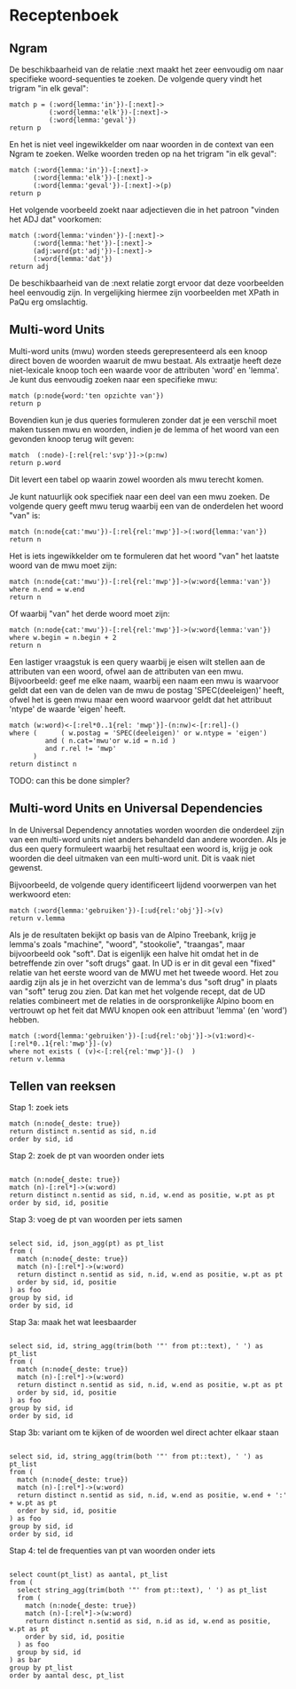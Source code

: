 # Receptenboek

## Ngram

De beschikbaarheid van de relatie :next maakt het zeer eenvoudig om naar specifieke woord-sequenties te zoeken. De volgende query vindt het trigram "in elk geval":

```text
match p = (:word{lemma:'in'})-[:next]->
          (:word{lemma:'elk'})-[:next]->
          (:word{lemma:'geval'})
return p
```

En het is niet veel ingewikkelder om naar woorden in de context van een Ngram te zoeken. Welke woorden treden op na het trigram "in elk geval":

```text
match (:word{lemma:'in'})-[:next]->
      (:word{lemma:'elk'})-[:next]->
      (:word{lemma:'geval'})-[:next]->(p)
return p
```

Het volgende voorbeeld zoekt naar adjectieven die in het patroon "vinden het ADJ dat" voorkomen:

```text
match (:word{lemma:'vinden'})-[:next]->
      (:word{lemma:'het'})-[:next]->
      (adj:word{pt:'adj'})-[:next]->
      (:word{lemma:'dat'})
return adj
```

De beschikbaarheid van de :next relatie zorgt ervoor dat deze voorbeelden heel eenvoudig zijn. In vergelijking hiermee zijn voorbeelden met XPath in PaQu erg omslachtig.


## Multi-word Units

Multi-word units (mwu) worden steeds gerepresenteerd als een knoop direct boven de woorden waaruit de mwu bestaat. Als extraatje heeft deze niet-lexicale knoop toch een waarde voor de attributen 'word' en 'lemma'. Je kunt dus eenvoudig zoeken naar een specifieke mwu:

```text
match (p:node{word:'ten opzichte van'})
return p
```

Bovendien kun je dus queries formuleren zonder dat je een verschil moet maken tussen mwu en woorden, indien je de lemma of het woord van een gevonden knoop terug wilt geven:

```text
match  (:node)-[:rel{rel:'svp'}]->(p:nw)
return p.word
```
Dit levert een tabel op waarin zowel woorden als mwu terecht komen.

Je kunt natuurlijk ook specifiek naar een deel van een mwu zoeken. De volgende query geeft mwu terug waarbij een van de onderdelen het woord "van" is:

```text
match (n:node{cat:'mwu'})-[:rel{rel:'mwp'}]->(:word{lemma:'van'})
return n
```

Het is iets ingewikkelder om te formuleren dat het woord "van" het laatste woord van de mwu moet zijn:

```text
match (n:node{cat:'mwu'})-[:rel{rel:'mwp'}]->(w:word{lemma:'van'})
where n.end = w.end
return n
```

Of waarbij "van" het derde woord moet zijn:

```text
match (n:node{cat:'mwu'})-[:rel{rel:'mwp'}]->(w:word{lemma:'van'})
where w.begin = n.begin + 2
return n
```

Een lastiger vraagstuk is een query waarbij je eisen wilt stellen aan de attributen van een woord, ofwel aan de attributen van een mwu. Bijvoorbeeld: geef me elke naam, waarbij een naam een mwu is waarvoor geldt dat een van de delen van de mwu de postag 'SPEC(deeleigen)' heeft, ofwel het is geen mwu maar een woord waarvoor geldt dat het attribuut 'ntype' de waarde 'eigen' heeft.

```text
match (w:word)<-[:rel*0..1{rel: 'mwp'}]-(n:nw)<-[r:rel]-()
where (      ( w.postag = 'SPEC(deeleigen)' or w.ntype = 'eigen') 
         and ( n.cat='mwu'or w.id = n.id )
         and r.rel != 'mwp'
      )
return distinct n
```
TODO: can this be done simpler?

## Multi-word Units en Universal Dependencies

In de Universal Dependency annotaties worden woorden die onderdeel zijn van een multi-word units niet anders behandeld dan andere woorden. Als je dus een query formuleert waarbij het resultaat een woord is, krijg je ook woorden die deel uitmaken van een multi-word unit. Dit is vaak niet gewenst.

Bijvoorbeeld, de volgende query identificeert lijdend voorwerpen van het werkwoord eten:

```text
match (:word{lemma:'gebruiken'})-[:ud{rel:'obj'}]->(v)
return v.lemma
```

Als je de resultaten bekijkt op basis van de Alpino Treebank, krijg je lemma's zoals "machine", "woord", "stookolie", "traangas", maar bijvoorbeeld ook "soft". Dat is eigenlijk een halve hit omdat het in de betreffende zin over "soft drugs" gaat. In UD is er in dit geval een "fixed" relatie van het eerste woord van de MWU met het tweede woord. Het zou aardig zijn als je in het overzicht van de lemma's dus "soft drug" in plaats van "soft" terug zou zien. Dat kan met het volgende recept, dat de UD relaties combineert met de relaties in de oorspronkelijke Alpino boom en vertrouwt op het feit dat MWU knopen ook een attribuut 'lemma' (en 'word') hebben.

```text
match (:word{lemma:'gebruiken'})-[:ud{rel:'obj'}]->(v1:word)<-[:rel*0..1{rel:'mwp'}]-(v)
where not exists ( (v)<-[:rel{rel:'mwp'}]-()  )
return v.lemma
```


## Tellen van reeksen

Stap 1: zoek iets

```text
match (n:node{_deste: true})
return distinct n.sentid as sid, n.id
order by sid, id
```

Stap 2: zoek de pt van woorden onder iets

<pre><code class="text">
match (n:node{_deste: true})
<span class="prediff">match (n)-[:rel*]->(w:word)</span>
return distinct n.sentid as sid, n.id<span class="prediff">, w.end as positie, w.pt as pt</span>
order by sid, id<span class="prediff">, positie</span>
</code></pre>

Stap 3: voeg de pt van woorden per iets samen

<pre><code class="text">
<span class="prediff">select sid, id, json_agg(pt) as pt_list
from (</span>
  match (n:node{_deste: true})
  match (n)-[:rel*]->(w:word)
  return distinct n.sentid as sid, n.id, w.end as positie, w.pt as pt
  order by sid, id, positie
<span class="prediff">) as foo
group by sid, id
order by sid, id</span>
</code></pre>

Stap 3a: maak het wat leesbaarder

<pre><code class="text">
select sid, id, <span class="prediff">string_agg(trim(both '"' from pt::text), ' ')</span> as pt_list
from (
  match (n:node{_deste: true})
  match (n)-[:rel*]->(w:word)
  return distinct n.sentid as sid, n.id, w.end as positie, w.pt as pt
  order by sid, id, positie
) as foo
group by sid, id
order by sid, id
</code></pre>

Stap 3b: variant om te kijken of de woorden wel direct achter elkaar staan

<pre><code class="text">
select sid, id, string_agg(trim(both '"' from pt::text), ' ') as pt_list
from (
  match (n:node{_deste: true})
  match (n)-[:rel*]->(w:word)
  return distinct n.sentid as sid, n.id, w.end as positie, <span class="prediff">w.end + ':' + w.pt</span> as pt
  order by sid, id, positie
) as foo
group by sid, id
order by sid, id
</code></pre>

Stap 4: tel de frequenties van pt van woorden onder iets

<pre><code class="text">
<span class="prediff">select count(pt_list) as aantal, pt_list
from (</span>
  select string_agg(trim(both '"' from pt::text), ' ') as pt_list
  from (
    match (n:node{_deste: true})
    match (n)-[:rel*]->(w:word)
    return distinct n.sentid as sid, n.id as id, w.end as positie, w.pt as pt
    order by sid, id, positie
  ) as foo
  group by sid, id
<span class="prediff">) as bar
group by pt_list
order by aantal desc, pt_list</span>
</code></pre>
